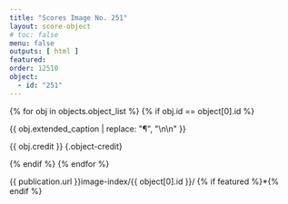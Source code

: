 ```yaml
---
title: "Scores Image No. 251"
layout: score-object
# toc: false
menu: false
outputs: [ html ]
featured: 
order: 12510
object:
  - id: "251"
---
```


{% for obj in objects.object_list %}
{% if obj.id == object[0].id %}

{{ obj.extended_caption | replace: "¶", "\n\n" }}

{{ obj.credit }} {.object-credit}

{% endif %}
{% endfor %}

<div class="object-credit object-url is-print-only">

{{ publication.url }}image-index/{{ object[0].id }}/ {% if featured %}*{% endif %}

</div>
